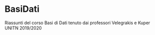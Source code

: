 # BasiDati
Riassunti del corso Basi di Dati tenuto dai professori Velegrakis e Kuper UNITN 2019/2020
